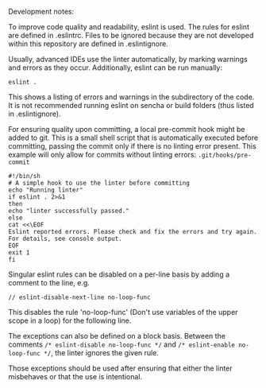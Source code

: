 Development notes:

To improve code quality and readability, eslint is used. The rules for eslint
are defined in .eslintrc. Files to be ignored because they are not developed
within this repository are defined in .eslintignore.

Usually, advanced IDEs use the linter automatically, by marking warnings and
errors as they occur. Additionally, eslint can be run manually:

`eslint .`

This shows a listing of errors and warnings in the subdirectory of the code. It
is not recommended running eslint on sencha or build folders (thus listed in
.eslintignore).

For ensuring quality upon committing, a local pre-commit hook might be added to
git. This is a small shell script that is automatically executed before
committing, passing the commit only if there is no linting error present.
This example will only allow for commits without linting errors:
`.git/hooks/pre-commit`

    #!/bin/sh
    # A simple hook to use the linter before committing
    echo "Running linter"
    if eslint . 2>&1
    then
    echo "linter successfully passed."
    else
    cat <<\EOF
    Eslint reported errors. Please check and fix the errors and try again.
    For details, see console output.
    EOF
    exit 1
    fi

Singular eslint rules can be disabled on a per-line basis by adding a comment
to the line, e.g.

`// eslint-disable-next-line no-loop-func`

This disables the rule 'no-loop-func' (Don't use variables of the upper scope
in a loop) for the following line.

The exceptions can also be defined on a block basis. Between the comments
`/* eslint-disable no-loop-func */` and `/* eslint-enable no-loop-func */`, the
linter ignores the given rule.

Those exceptions should be used after ensuring that either the linter
misbehaves or that the use is intentional.
